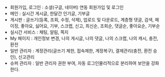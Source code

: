 - 회원가입, 로그인 : 소셜(구글, 네이버) 연동 회원가입 및 로그인
- 메인 : 실시간 게시글, 한달간 인기글, 기부글
- 게시판 : 글쓰기(등록, 조회, 수정, 삭제), 업로드 및 다운로드, 계층형 댓글, 검색, 페이징, 좋아요, 싫어요, 기부, 스크랩, 신고, 최신순, 조회순, 댓글순, 좋아요순, 기부순
- 실시간 서비스 : 채팅, 알림, 쪽지
- My 페이지 : 개인정보 변경, 나의 게시글, 나의 댓글, 나의 스크랩, 
나의 캐시, 충전, 환전
- 일반 관리자 : 계정관리(글쓰기 제한, 접속제한, 계정복구), 결제관리(충전, 환전 승인), 신고관리
- 슈퍼 관리자 : 일반 관리자 권한 부여, 자동 로그인물리적으로 분리하여 보안을 강화한다.



 

 